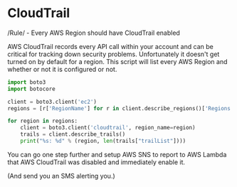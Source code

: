 # CloudTrail

/Rule/ - Every AWS Region should have CloudTrail enabled

AWS CloudTrail records every API call within your account and can be critical for tracking down security problems. Unfortunately it doesn't get turned on by default for a region. This script will list every AWS Region and whether or not it is configured or not.

```python
import boto3
import botocore

client = boto3.client('ec2')
regions = [r['RegionName'] for r in client.describe_regions()['Regions']]

for region in regions:
    client = boto3.client('cloudtrail', region_name=region)
    trails = client.describe_trails()
    print("%s: %d" % (region, len(trails["trailList"])))
```

You can go one step further and setup AWS SNS to report to AWS Lambda that AWS CloudTrail was disabled and immediately enable it.

(And send you an SMS alerting you.)